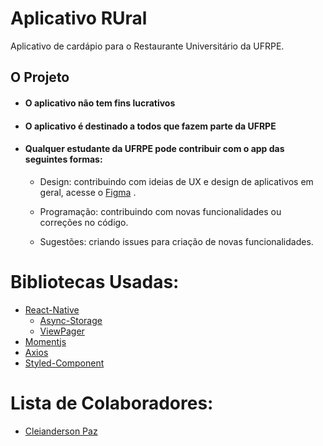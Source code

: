 # Aplicativo RUral

Aplicativo de cardápio para o Restaurante Universitário da UFRPE.

## O Projeto

- #### O aplicativo não tem fins lucrativos

- #### O aplicativo é destinado a todos que fazem parte da UFRPE

* #### Qualquer estudante da UFRPE pode contribuir com o app das seguintes formas:

  - Design: contribuindo com ideias de UX e design de aplicativos em geral, acesse o [Figma](https://www.figma.com/file/w2u7Z3MAA8tDXvoJHWaoe8/RUral?node-id=0%3A1)
    .

  - Programação: contribuindo com novas funcionalidades ou correções no código.

  - Sugestões: criando issues para criação de novas funcionalidades.

# Bibliotecas Usadas:
- [React-Native](https://facebook.github.io/react-native/)
  - [Async-Storage](https://github.com/react-native-community/async-storage)
  - [ViewPager](https://github.com/react-native-community/react-native-viewpager)
- [Momentjs](https://momentjs.com/)
- [Axios](https://github.com/axios/axios)
- [Styled-Component](https://www.styled-components.com/)

# Lista de Colaboradores:

- [Cleianderson Paz](https://github.com/Cleianderson)
